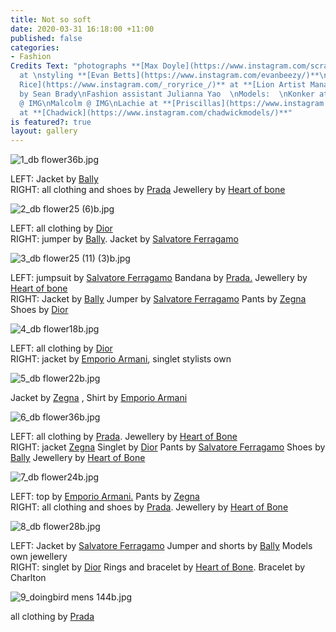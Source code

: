 ```yaml
---
title: Not so soft
date: 2020-03-31 16:18:00 +11:00
published: false
categories:
- Fashion
Credits Text: "photographs **[Max Doyle](https://www.instagram.com/scrap_doyle/)**
  at \nstyling **[Evan Betts](https://www.instagram.com/evanbeezy/)**\nhair **[Rory
  Rice](https://www.instagram.com/_roryrice_/)** at **[Lion Artist Management](https://www.instagram.com/lionartistmanagement/)**\nMakeup
  by Sean Brady\nFashion assistant Julianna Yao  \nModels:  \nKonker at **[Kult](https://www.instagram.com/kultaustralia/)**\nCal
  @ IMG\nMalcolm @ IMG\nLachie at **[Priscillas](https://www.instagram.com/priscillasmodels/)**\nHarrison
  at **[Chadwick](https://www.instagram.com/chadwickmodels/)**"
is featured?: true
layout: gallery
---
```


![1_db flower36b.jpg](/uploads/1_db%20flower36b.jpg)

LEFT: Jacket by [Bally](https://www.instagram.com/bally/)                  
RIGHT: all clothing and shoes by [Prada](https://www.instagram.com/prada/) Jewellery by [Heart of bone](https://www.instagram.com/heartofbone_/)

![2_db flower25 (6)b.jpg](/uploads/2_db%20flower25%20(6)b.jpg)

LEFT:  all clothing by [Dior](https://www.instagram.com/dior/)                
RIGHT: jumper by [Bally](https://www.instagram.com/bally/). Jacket by [Salvatore Ferragamo](https://www.instagram.com/ferragamo/)

![3_db flower25 (11) (3)b.jpg](/uploads/3_db%20flower25%20(11)%20(3)b.jpg)

LEFT:   jumpsuit by [Salvatore Ferragamo](https://www.instagram.com/ferragamo/) Bandana by [Prada.](https://www.instagram.com/prada/) Jewellery by [Heart of bone](https://www.instagram.com/heartofbone_/)               
RIGHT: Jacket by [Bally](https://www.instagram.com/bally/) Jumper by [Salvatore Ferragamo](https://www.instagram.com/ferragamo/) Pants by [Zegna](https://www.instagram.com/zegnaofficial/)   Shoes by [Dior](https://www.instagram.com/dior/)

![4_db flower18b.jpg](/uploads/4_db%20flower18b.jpg)

LEFT:  all clothing by [Dior](https://www.instagram.com/dior/)                
RIGHT: jacket by [Emporio Armani](https://www.instagram.com/emporioarmani/), singlet stylists own

![5_db flower22b.jpg](/uploads/5_db%20flower22b.jpg)

Jacket by [Zegna](https://www.instagram.com/zegnaofficial/) , Shirt by [Emporio Armani](https://www.instagram.com/emporioarmani/)

![6_db flower36b.jpg](/uploads/6_db%20flower36b.jpg)

LEFT:  all clothing by [Prada](https://www.instagram.com/prada/). Jewellery by [Heart of Bone](https://www.instagram.com/heartofbone_/)               
RIGHT: jacket [Zegna](https://www.instagram.com/zegnaofficial/)   Singlet by [Dior](https://www.instagram.com/dior/) Pants by [Salvatore Ferragamo](https://www.instagram.com/ferragamo/) Shoes by [Bally](https://www.instagram.com/bally/) Jewellery by [Heart of Bone](https://www.instagram.com/heartofbone_/)

![7_db flower24b.jpg](/uploads/7_db%20flower24b.jpg)

LEFT: top by [Emporio Armani.](https://www.instagram.com/emporioarmani/) Pants by [Zegna](https://www.instagram.com/zegnaofficial/)                 
RIGHT: all clothing and shoes by [Prada](https://www.instagram.com/prada/). Jewellery by [Heart of Bone](https://www.instagram.com/heartofbone_/)

![8_db flower28b.jpg](/uploads/8_db%20flower28b.jpg)

LEFT: Jacket by [Salvatore Ferragamo](https://www.instagram.com/ferragamo/) Jumper and shorts by [Bally](https://www.instagram.com/bally/) Models own jewellery                  
RIGHT: singlet by [Dior](https://www.instagram.com/dior/) Rings and bracelet by [Heart of Bone](https://www.instagram.com/heartofbone_/). Bracelet by Charlton

![9_doingbird mens 144b.jpg](/uploads/9_doingbird%20mens%20144b.jpg)

all clothing by [Prada](https://www.instagram.com/prada/)